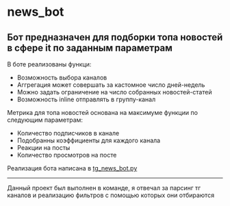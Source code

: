 # news_bot

## Бот предназначен для подборки топа новостей в сфере it по заданным параметрам

В боте реализованы функци:

- Возможность выбора каналов
- Аггрегация может совершать за кастомное число дней-недель
- Можно задать ограничение на число собранных новостей-статей
- Возможность inline отправлять в группу-канал

Метрика для топа новостей основана на максимуме функции по следующим параметрам:
- Количество подписчиков в канале
- Подобранны коэффициенты для каждого канала
- Реакции на посты
- Количество просмотров на посте

Реализация бота написана в [tg_news_bot.py](https://github.com/mzabelin8/tg_parser_bot/blob/main/tg_news_bot.py)

------
Данный проект был выполнен в команде, я отвечал за парсинг тг каналов и реализацию фильтров с помощью которых они отбираются 
